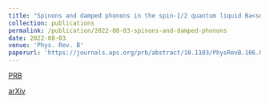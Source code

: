 ```yaml
---
title: "Spinons and damped phonons in the spin-1/2 quantum liquid Ba<sub>4</sub>Ir<sub>3</sub>O<sub>10</sub> observed by Raman scattering"
collection: publications
permalink: /publication/2022-08-03-spinons-and-damped-phonons
date: 2022-08-03
venue: 'Phys. Rev. B'
paperurl: 'https://journals.aps.org/prb/abstract/10.1103/PhysRevB.106.075108'
---
```


[PRB](https://journals.aps.org/prb/abstract/10.1103/PhysRevB.106.075108)

[arXiv](https://arxiv.org/pdf/2110.15916.pdf)
